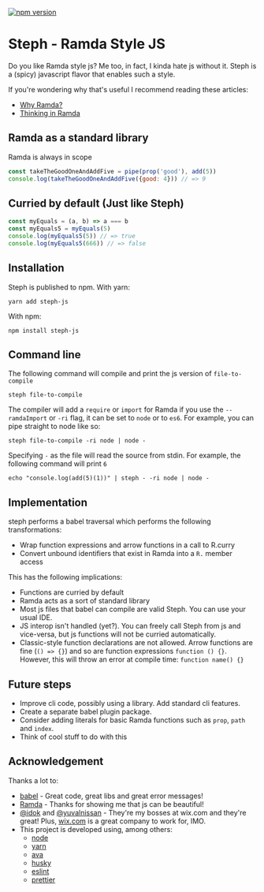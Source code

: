 [![npm version](https://badge.fury.io/js/steph-js.svg)](https://badge.fury.io/js/steph-js)
# Steph - Ramda Style JS
Do you like Ramda style js?
Me too, in fact, I kinda hate js without it.
Steph is a (spicy) javascript flavor that enables such a style.

If you're wondering why that's useful I recommend reading these articles:
- [Why Ramda?](https://fr.umio.us/why-ramda/)
- [Thinking in Ramda](https://randycoulman.com/blog/2016/05/24/thinking-in-ramda-getting-started/)

## Ramda as a standard library
Ramda is always in scope
```javascript
const takeTheGoodOneAndAddFive = pipe(prop('good'), add(5))
console.log(takeTheGoodOneAndAddFive({good: 4})) // => 9
```

## Curried by default (Just like Steph)
```javascript
const myEquals = (a, b) => a === b
const myEquals5 = myEquals(5)
console.log(myEquals5(5)) // => true
console.log(myEquals5(666)) // => false
```

## Installation
Steph is published to npm.
With yarn:
```shell script
yarn add steph-js
```
With npm:
```shell script
npm install steph-js
```

## Command line
The following command will compile and print the js version of `file-to-compile` 
```shell script
steph file-to-compile
```
The compiler will add a `require` or `import` for Ramda if you use the `--ramdaImport` or `-ri` flag,
it can be set to `node` or to `es6`.
For example, you can pipe straight to node like so:
```shell script
steph file-to-compile -ri node | node -
``` 
Specifying `-` as the file will read the source from stdin.
For example, the following command will print `6`
```shell script
echo "console.log(add(5)(1))" | steph - -ri node | node -
```

## Implementation
steph performs a babel traversal which performs the following transformations:
- Wrap function expressions and arrow functions in a call to R.curry
- Convert unbound identifiers that exist in Ramda into a `R.` member access

This has the following implications:
- Functions are curried by default
- Ramda acts as a sort of standard library
- Most js files that babel can compile are valid Steph. You can use your usual IDE.
- JS interop isn't handled (yet?). You can freely call Steph from js and vice-versa, 
but js functions will not be curried automatically.
- Classic-style function declarations are not allowed.
Arrow functions are fine (`() => {}`) and so are function expressions `function () {}`. However, this will throw an error at compile time: `function name() {}`

## Future steps
- Improve cli code, possibly using a library. Add standard cli features.
- Create a separate babel plugin package.
- Consider adding literals for basic Ramda functions such as `prop`, `path` and `index`.
- Think of cool stuff to do with this

## Acknowledgement
Thanks a lot to:
- [babel](https://babeljs.io/) - Great code, great libs and great error messages!
- [Ramda](https://ramdajs.com/) - Thanks for showing me that js can be beautiful!
- [@idok](https://github.com/idok) and [@yuvalnissan](https://github.com/yuvalnissan) - 
They're my bosses at wix.com and they're great! Plus, [wix.com](https://www.wix.com/jobs/home) is a great company to work for, IMO.
- This project is developed using, among others:
    - [node](https://nodejs.org/en/)
    - [yarn](https://yarnpkg.com/)
    - [ava](https://github.com/avajs/ava)
    - [husky](https://github.com/typicode/husky)
    - [eslint](https://eslint.org/)
    - [prettier](https://prettier.io/)
